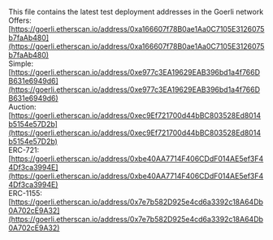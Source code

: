 This file contains the latest test deployment addresses in the Goerli network<br/>Offers: [https://goerli.etherscan.io/address/0xa166607f78B0ae1Aa0C7105E3126075b7faAb480](https://goerli.etherscan.io/address/0xa166607f78B0ae1Aa0C7105E3126075b7faAb480)<br/>Simple: [https://goerli.etherscan.io/address/0xe977c3EA19629EAB396bd1a4f766DB631e6949d6](https://goerli.etherscan.io/address/0xe977c3EA19629EAB396bd1a4f766DB631e6949d6)<br/>Auction: [https://goerli.etherscan.io/address/0xec9Ef721700d44bBC803528Ed8014b5154e57D2b](https://goerli.etherscan.io/address/0xec9Ef721700d44bBC803528Ed8014b5154e57D2b)<br/>ERC-721: [https://goerli.etherscan.io/address/0xbe40AA7714F406CDdF014AE5ef3F44Df3ca3994E](https://goerli.etherscan.io/address/0xbe40AA7714F406CDdF014AE5ef3F44Df3ca3994E)<br/>ERC-1155: [https://goerli.etherscan.io/address/0x7e7b582D925e4cd6a3392c18A64Db0A702cE9A32](https://goerli.etherscan.io/address/0x7e7b582D925e4cd6a3392c18A64Db0A702cE9A32)<br/>